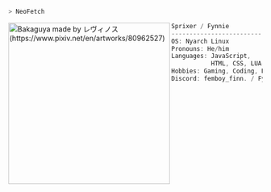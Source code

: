 ```zsh
> NeoFetch
```

<img align="left" src="https://i.redd.it/h7dae4o0uk461.jpg" alt="Bakaguya made by レヴィノス (https://www.pixiv.net/en/artworks/80962527)" width="320" /> 

```csharp
Sprixer / Fynnie
-------------------------
OS: Nyarch Linux
Pronouns: He/him
Languages: JavaScript,
           HTML, CSS, LUA, Python.
Hobbies: Gaming, Coding, Relaxing
Discord: femboy_finn. / Fynnie
```
